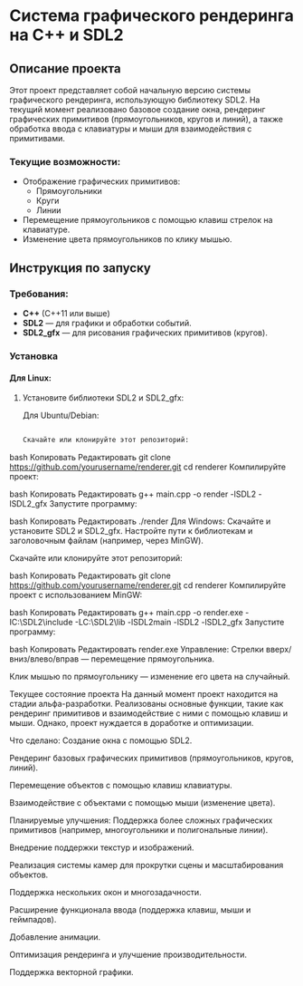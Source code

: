 # Система графического рендеринга на C++ и SDL2

## Описание проекта

Этот проект представляет собой начальную версию системы графического рендеринга, использующую библиотеку SDL2. На текущий момент реализовано базовое создание окна, рендеринг графических примитивов (прямоугольников, кругов и линий), а также обработка ввода с клавиатуры и мыши для взаимодействия с примитивами.

### Текущие возможности:
- Отображение графических примитивов:
  - Прямоугольники
  - Круги
  - Линии
- Перемещение прямоугольников с помощью клавиш стрелок на клавиатуре.
- Изменение цвета прямоугольников по клику мышью.

## Инструкция по запуску

### Требования:
- **C++** (C++11 или выше)
- **SDL2** — для графики и обработки событий.
- **SDL2_gfx** — для рисования графических примитивов (кругов).

### Установка

#### Для Linux:
1. Установите библиотеки SDL2 и SDL2_gfx:

   Для Ubuntu/Debian:
   ```bash

   Скачайте или клонируйте этот репозиторий:

bash
Копировать
Редактировать
git clone https://github.com/yourusername/renderer.git
cd renderer
Компилируйте проект:

bash
Копировать
Редактировать
g++ main.cpp -o render -lSDL2 -lSDL2_gfx
Запустите программу:

bash
Копировать
Редактировать
./render
Для Windows:
Скачайте и установите SDL2 и SDL2_gfx. Настройте пути к библиотекам и заголовочным файлам (например, через MinGW).

Скачайте или клонируйте этот репозиторий:

bash
Копировать
Редактировать
git clone https://github.com/yourusername/renderer.git
cd renderer
Компилируйте проект с использованием MinGW:

bash
Копировать
Редактировать
g++ main.cpp -o render.exe -IC:\SDL2\include -LC:\SDL2\lib -lSDL2main -lSDL2 -lSDL2_gfx
Запустите программу:

bash
Копировать
Редактировать
render.exe
Управление:
Стрелки вверх/вниз/влево/вправ — перемещение прямоугольника.

Клик мышью по прямоугольнику — изменение его цвета на случайный.

Текущее состояние проекта
На данный момент проект находится на стадии альфа-разработки. Реализованы основные функции, такие как рендеринг примитивов и взаимодействие с ними с помощью клавиш и мыши. Однако, проект нуждается в доработке и оптимизации.

Что сделано:
Создание окна с помощью SDL2.

Рендеринг базовых графических примитивов (прямоугольников, кругов, линий).

Перемещение объектов с помощью клавиш клавиатуры.

Взаимодействие с объектами с помощью мыши (изменение цвета).

Планируемые улучшения:
Поддержка более сложных графических примитивов (например, многоугольники и полигональные линии).

Внедрение поддержки текстур и изображений.

Реализация системы камер для прокрутки сцены и масштабирования объектов.

Поддержка нескольких окон и многозадачности.

Расширение функционала ввода (поддержка клавиш, мыши и геймпадов).

Добавление анимации.

Оптимизация рендеринга и улучшение производительности.

Поддержка векторной графики.
